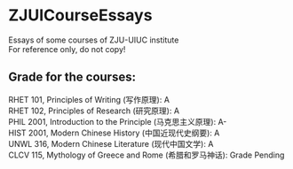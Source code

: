 # ZJUICourseEssays
Essays of some courses of ZJU-UIUC institute  
For reference only, do not copy!  
## Grade for the courses:  
RHET 101, Principles of Writing (写作原理): A  
RHET 102, Principles of Research (研究原理): A  
PHIL 2001, Introduction to the Principle (马克思主义原理): A-  
HIST 2001, Modern Chinese History (中国近现代史纲要): A  
UNWL 316, Modern Chinese Literature (现代中国文学): A  
CLCV 115, Mythology of Greece and Rome (希腊和罗马神话): Grade Pending 
